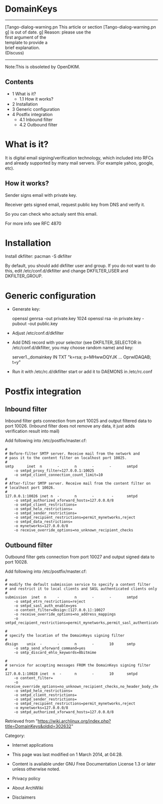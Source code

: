 DomainKeys
==========

  ------------------------ ------------------------ ------------------------
  [Tango-dialog-warning.pn This article or section  [Tango-dialog-warning.pn
  g]                       is out of date.          g]
                           Reason: please use the   
                           first argument of the    
                           template to provide a    
                           brief explanation.       
                           (Discuss)                
  ------------------------ ------------------------ ------------------------

Note:This is obsoleted by OpenDKIM.

Contents
--------

-   1 What is it?
    -   1.1 How it works?
-   2 Installation
-   3 Generic configuration
-   4 Postfix integration
    -   4.1 Inbound filter
    -   4.2 Outbound filter

What is it?
===========

It is digital email signing/verification technology, which included into
RFCs and already supported by many mail servers. (For example yahoo,
google, etc).

How it works?
-------------

Sender signs email with private key.

Receiver gets signed email, request public key from DNS and verify it.

So you can check who actualy sent this email.

For more info see RFC 4870

Installation
============

Install dkfilter: pacman -S dkfilter

By default, you should add dkfilter user and group. If you do not want
to do this, edit /etc/conf.d/dkfilter and change DKFILTER_USER and
DKFILTER_GROUP.

Generic configuration
=====================

-   Generate key:

    openssl genrsa -out private.key 1024
    openssl rsa -in private.key -pubout -out public.key

-   Adjust /etc/conf.d/dkfilter
-   Add DNS record with your selector (see DKFILTER_SELECTOR in
    /etc/conf.d/dkfilter, you may choose random name) and key:

    server1._domainkey IN TXT "k=rsa; p=MHwwDQYJK ... OprwIDAQAB; t=y"

-   Run it with /etc/rc.d/dkfilter start or add it to DAEMONS in
    /etc/rc.conf

Postfix integration
===================

Inbound filter
--------------

Inbound filter gets connection from port 10025 and output filtered data
to port 10026. (Inbound filter does not remove any data, it just adds
verification result into mail)

Add following into /etc/postfix/master.cf:

    #
    # Before-filter SMTP server. Receive mail from the network and
    # pass it to the content filter on localhost port 10025.
    #
    smtp      inet  n       -       n       -       -       smtpd
        -o smtpd_proxy_filter=127.0.0.1:10025
        -o smtpd_client_connection_count_limit=10
    #
    # After-filter SMTP server. Receive mail from the content filter on
    # localhost port 10026.
    #
    127.0.0.1:10026 inet n  -       n       -        -      smtpd
        -o smtpd_authorized_xforward_hosts=127.0.0.0/8
        -o smtpd_client_restrictions=
        -o smtpd_helo_restrictions=
        -o smtpd_sender_restrictions=
        -o smtpd_recipient_restrictions=permit_mynetworks,reject
        -o smtpd_data_restrictions=
        -o mynetworks=127.0.0.0/8
        -o receive_override_options=no_unknown_recipient_checks

Outbound filter
---------------

Outbound filter gets connection from port 10027 and output signed data
to port 10028.

Add following into /etc/postfix/master.cf:

    #
    # modify the default submission service to specify a content filter
    # and restrict it to local clients and SASL authenticated clients only
    #
    submission  inet  n     -       n       -       -       smtpd
        -o smtpd_etrn_restrictions=reject
        -o smtpd_sasl_auth_enable=yes
        -o content_filter=dksign:[127.0.0.1]:10027
        -o receive_override_options=no_address_mappings
        -o smtpd_recipient_restrictions=permit_mynetworks,permit_sasl_authenticated,reject

    #
    # specify the location of the DomainKeys signing filter
    #
    dksign    unix  -       -       n       -       10      smtp
        -o smtp_send_xforward_command=yes
        -o smtp_discard_ehlo_keywords=8bitmime

    #
    # service for accepting messages FROM the DomainKeys signing filter
    #
    127.0.0.1:10028 inet  n  -      n       -       10      smtpd
        -o content_filter=
        -o receive_override_options=no_unknown_recipient_checks,no_header_body_checks
        -o smtpd_helo_restrictions=
        -o smtpd_client_restrictions=
        -o smtpd_sender_restrictions=
        -o smtpd_recipient_restrictions=permit_mynetworks,reject
        -o mynetworks=127.0.0.0/8
        -o smtpd_authorized_xforward_hosts=127.0.0.0/8

Retrieved from
"https://wiki.archlinux.org/index.php?title=DomainKeys&oldid=302632"

Category:

-   Internet applications

-   This page was last modified on 1 March 2014, at 04:28.
-   Content is available under GNU Free Documentation License 1.3 or
    later unless otherwise noted.
-   Privacy policy
-   About ArchWiki
-   Disclaimers
